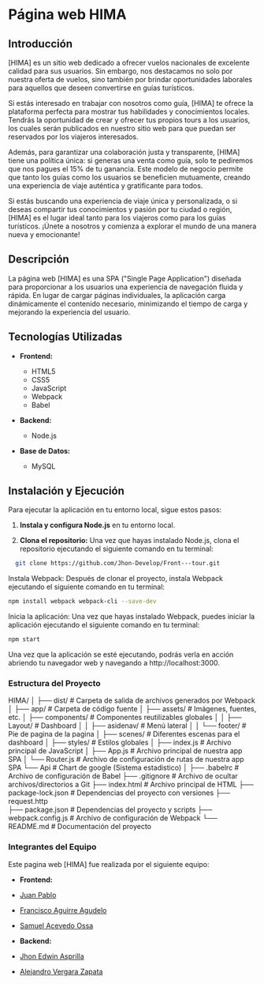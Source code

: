 # Página web HIMA

## Introducción

[HIMA] es un sitio web dedicado a ofrecer vuelos nacionales de excelente calidad para sus usuarios. Sin embargo, nos destacamos no solo por nuestra oferta de vuelos, sino también por brindar oportunidades laborales para aquellos que deseen convertirse en guías turísticos.

Si estás interesado en trabajar con nosotros como guía, [HIMA] te ofrece la plataforma perfecta para mostrar tus habilidades y conocimientos locales. Tendrás la oportunidad de crear y ofrecer tus propios tours a los usuarios, los cuales serán publicados en nuestro sitio web para que puedan ser reservados por los viajeros interesados.

Además, para garantizar una colaboración justa y transparente, [HIMA] tiene una política única: si generas una venta como guía, solo te pediremos que nos pagues el 15% de tu ganancia. Este modelo de negocio permite que tanto los guías como los usuarios se beneficien mutuamente, creando una experiencia de viaje auténtica y gratificante para todos.

Si estás buscando una experiencia de viaje única y personalizada, o si deseas compartir tus conocimientos y pasión por tu ciudad o región, [HIMA] es el lugar ideal tanto para los viajeros como para los guías turísticos. ¡Únete a nosotros y comienza a explorar el mundo de una manera nueva y emocionante!

## Descripción

La página web [HIMA] es una SPA ("Single Page Application") diseñada para proporcionar a los usuarios una experiencia de navegación fluida y rápida. En lugar de cargar páginas individuales, la aplicación carga dinámicamente el contenido necesario, minimizando el tiempo de carga y mejorando la experiencia del usuario.

## Tecnologías Utilizadas

- **Frontend:**
  - HTML5
  - CSS5
  - JavaScript
  - Webpack
  - Babel


- **Backend:**
  - Node.js


- **Base de Datos:**
  - MySQL


## Instalación y Ejecución

Para ejecutar la aplicación en tu entorno local, sigue estos pasos:

1. **Instala y configura Node.js** en tu entorno local.

2. **Clona el repositorio:** Una vez que hayas instalado Node.js, clona el repositorio ejecutando el siguiente comando en tu terminal:

 ```bash
   git clone https://github.com/Jhon-Develop/Front---tour.git
```

Instala Webpack: Después de clonar el proyecto, instala Webpack ejecutando el siguiente comando en tu terminal:

 ```bash
npm install webpack webpack-cli --save-dev
```

Inicia la aplicación: Una vez que hayas instalado Webpack, puedes iniciar la aplicación ejecutando el siguiente comando en tu terminal:

 ```bash
npm start
```
Una vez que la aplicación se esté ejecutando, podrás verla en acción abriendo tu navegador web y navegando a http://localhost:3000.

### Estructura del Proyecto

HIMA/
│
├── dist/                       # Carpeta de salida de archivos generados por Webpack
│
├── app/                        # Carpeta de código fuente
│   ├── assets/                 # Imágenes, fuentes, etc.
│   ├── components/             # Componentes reutilizables globales
│   │   ├── Layout/         # Dashboard 
│   │   ├── asidenav/       # Menú lateral
│   │   └── footer/         # Pie de pagina de la pagina
│   ├── scenes/                 # Diferentes escenas para el dashboard
│   ├── styles/                 # Estilos globales
│   ├── index.js                # Archivo principal de JavaScript
│   ├── App.js                  # Archivo principal de nuestra app SPA
│   └── Router.js               # Archivo de configuración de rutas de nuestra app SPA
    └── Api                     # Chart de google (Sistema estadistico)
│
├── .babelrc                    # Archivo de configuración de Babel
├── .gitignore                  # Archivo de ocultar archivos/directorios a Git
├── index.html                  # Archivo principal de HTML
├── package-lock.json          # Dependencias del proyecto con versiones
├── request.http       
├── package.json                 # Dependencias del proyecto y scripts
├── webpack.config.js           # Archivo de configuración de Webpack
└── README.md                   # Documentación del proyecto


### Integrantes del Equipo

Este pagina web [HIMA] fue realizada por el siguiente equipo:

- **Frontend:**

- [Juan Pablo](https://github.com/JuanAgudelo1015)
- [Francisco Aguirre Agudelo](https://github.com/franciscoaguirredev)
- [Samuel Acevedo Ossa](https://github.com/samuelacevedo9307)

- **Backend:**

- [Jhon Edwin Asprilla](https://github.com/Jhon-Develop)
- [Alejandro Vergara Zapata](https://github.com/yeyo-san)